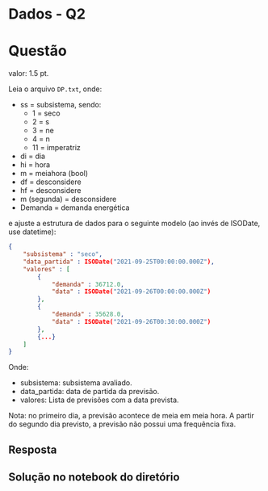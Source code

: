# Dados - Q2

# Questão
valor: 1.5 pt.

Leia o arquivo ```DP.txt```, onde:

- ss = subsistema, sendo:
  - 1 = seco
  - 2 = s
  - 3 = ne
  - 4 = n
  - 11 = imperatriz
- di = dia
- hi = hora
- m = meiahora (bool)
- df = desconsidere
- hf = desconsidere
- m (segunda) = desconsidere
- Demanda = demanda energética

e ajuste a estrutura de dados para o seguinte modelo (ao invés de ISODate, use datetime):

```json
{
    "subsistema" : "seco",
    "data_partida" : ISODate("2021-09-25T00:00:00.000Z"),
    "valores" : [ 
        {
            "demanda" : 36712.0,
            "data" : ISODate("2021-09-26T00:00:00.000Z")
        }, 
        {
            "demanda" : 35628.0,
            "data" : ISODate("2021-09-26T00:30:00.000Z")
        }, 
        {...}
    ]
}
```

Onde:

- subsistema: subsistema avaliado.
- data_partida: data de partida da previsão.
- valores: Lista de previsões com a data prevista.

Nota: no primeiro dia, a previsão acontece de meia em meia hora. A partir do segundo dia previsto, a previsão não possui uma frequência fixa.


Resposta 
---
Solução no notebook do diretório
---